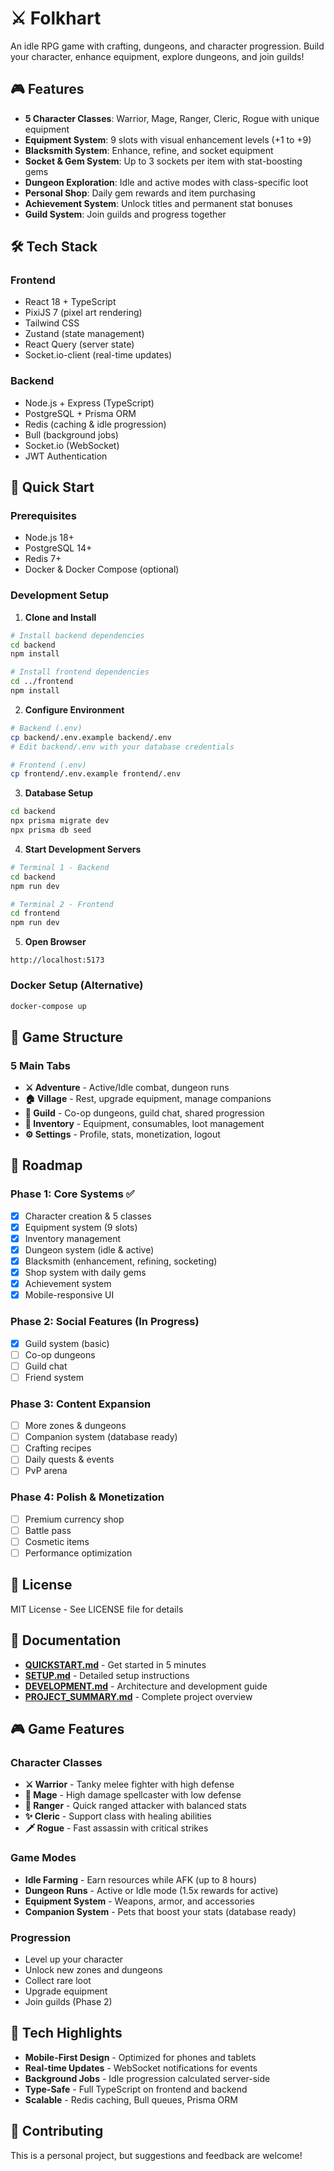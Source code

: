 # ⚔️ Folkhart

An idle RPG game with crafting, dungeons, and character progression. Build your character, enhance equipment, explore dungeons, and join guilds!

## 🎮 Features

- **5 Character Classes**: Warrior, Mage, Ranger, Cleric, Rogue with unique equipment
- **Equipment System**: 9 slots with visual enhancement levels (+1 to +9)
- **Blacksmith System**: Enhance, refine, and socket equipment
- **Socket & Gem System**: Up to 3 sockets per item with stat-boosting gems
- **Dungeon Exploration**: Idle and active modes with class-specific loot
- **Personal Shop**: Daily gem rewards and item purchasing
- **Achievement System**: Unlock titles and permanent stat bonuses
- **Guild System**: Join guilds and progress together

## 🛠️ Tech Stack

### Frontend
- React 18 + TypeScript
- PixiJS 7 (pixel art rendering)
- Tailwind CSS
- Zustand (state management)
- React Query (server state)
- Socket.io-client (real-time updates)

### Backend
- Node.js + Express (TypeScript)
- PostgreSQL + Prisma ORM
- Redis (caching & idle progression)
- Bull (background jobs)
- Socket.io (WebSocket)
- JWT Authentication

## 🚀 Quick Start

### Prerequisites
- Node.js 18+
- PostgreSQL 14+
- Redis 7+
- Docker & Docker Compose (optional)

### Development Setup

1. **Clone and Install**
```bash
# Install backend dependencies
cd backend
npm install

# Install frontend dependencies
cd ../frontend
npm install
```

2. **Configure Environment**
```bash
# Backend (.env)
cp backend/.env.example backend/.env
# Edit backend/.env with your database credentials

# Frontend (.env)
cp frontend/.env.example frontend/.env
```

3. **Database Setup**
```bash
cd backend
npx prisma migrate dev
npx prisma db seed
```

4. **Start Development Servers**
```bash
# Terminal 1 - Backend
cd backend
npm run dev

# Terminal 2 - Frontend
cd frontend
npm run dev
```

5. **Open Browser**
```
http://localhost:5173
```

### Docker Setup (Alternative)
```bash
docker-compose up
```

## 📱 Game Structure

### 5 Main Tabs
- **⚔️ Adventure** - Active/Idle combat, dungeon runs
- **🏠 Village** - Rest, upgrade equipment, manage companions
- **👥 Guild** - Co-op dungeons, guild chat, shared progression
- **🎒 Inventory** - Equipment, consumables, loot management
- **⚙️ Settings** - Profile, stats, monetization, logout

## 🎯 Roadmap

### Phase 1: Core Systems ✅
- [x] Character creation & 5 classes
- [x] Equipment system (9 slots)
- [x] Inventory management
- [x] Dungeon system (idle & active)
- [x] Blacksmith (enhancement, refining, socketing)
- [x] Shop system with daily gems
- [x] Achievement system
- [x] Mobile-responsive UI

### Phase 2: Social Features (In Progress)
- [x] Guild system (basic)
- [ ] Co-op dungeons
- [ ] Guild chat
- [ ] Friend system

### Phase 3: Content Expansion
- [ ] More zones & dungeons
- [ ] Companion system (database ready)
- [ ] Crafting recipes
- [ ] Daily quests & events
- [ ] PvP arena

### Phase 4: Polish & Monetization
- [ ] Premium currency shop
- [ ] Battle pass
- [ ] Cosmetic items
- [ ] Performance optimization

## 📄 License

MIT License - See LICENSE file for details

## 📖 Documentation

- **[QUICKSTART.md](QUICKSTART.md)** - Get started in 5 minutes
- **[SETUP.md](SETUP.md)** - Detailed setup instructions
- **[DEVELOPMENT.md](DEVELOPMENT.md)** - Architecture and development guide
- **[PROJECT_SUMMARY.md](PROJECT_SUMMARY.md)** - Complete project overview

## 🎮 Game Features

### Character Classes
- **⚔️ Warrior** - Tanky melee fighter with high defense
- **🔮 Mage** - High damage spellcaster with low defense
- **🏹 Ranger** - Quick ranged attacker with balanced stats
- **✨ Cleric** - Support class with healing abilities
- **🗡️ Rogue** - Fast assassin with critical strikes

### Game Modes
- **Idle Farming** - Earn resources while AFK (up to 8 hours)
- **Dungeon Runs** - Active or Idle mode (1.5x rewards for active)
- **Equipment System** - Weapons, armor, and accessories
- **Companion System** - Pets that boost your stats (database ready)

### Progression
- Level up your character
- Unlock new zones and dungeons
- Collect rare loot
- Upgrade equipment
- Join guilds (Phase 2)

## 🎨 Tech Highlights

- **Mobile-First Design** - Optimized for phones and tablets
- **Real-time Updates** - WebSocket notifications for events
- **Background Jobs** - Idle progression calculated server-side
- **Type-Safe** - Full TypeScript on frontend and backend
- **Scalable** - Redis caching, Bull queues, Prisma ORM

## 🤝 Contributing

This is a personal project, but suggestions and feedback are welcome!
